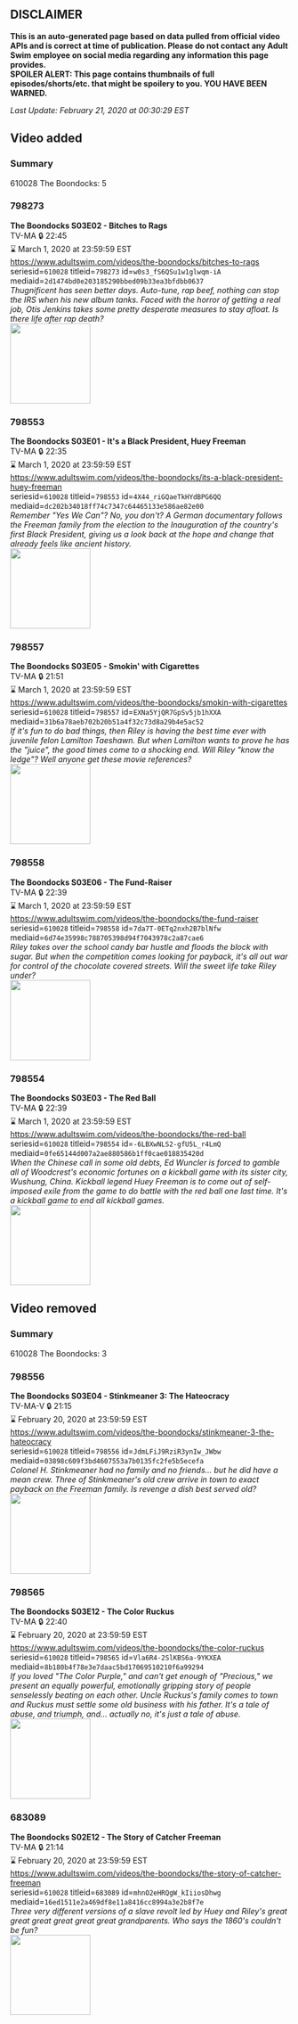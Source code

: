 ## DISCLAIMER
**This is an auto-generated page based on data pulled from official video APIs and is correct at time of publication. Please do not contact any Adult Swim employee on social media regarding any information this page provides.**  
**SPOILER ALERT: This page contains thumbnails of full episodes/shorts/etc. that might be spoilery to you. YOU HAVE BEEN WARNED.**  

_Last Update: February 21, 2020 at 00:30:29 EST_
## Video added
### Summary
610028 The Boondocks: 5  
### 798273
**The Boondocks S03E02 - Bitches to Rags**  
TV-MA 🔒 22:45  
⌛ March 1, 2020 at 23:59:59 EST  
https://www.adultswim.com/videos/the-boondocks/bitches-to-rags  
seriesid=`610028` titleid=`798273` id=`w0s3_fS6QSu1w1glwqm-iA` mediaid=`2d1474bd0e203185290bbed09b33ea3bfdbb0637`  
_Thugnificent has seen better days. Auto-tune, rap beef, nothing can stop the IRS when his new album tanks. Faced with the horror of getting a real job, Otis Jenkins takes some pretty desperate measures to stay afloat. Is there life after rap death?_  
<a href="https://i.cdn.turner.com/adultswim/big/video/episode-thumbs-16x9/boondocks_cc_302_pt1-06.jpg"><img src="https://i.cdn.turner.com/adultswim/big/video/episode-thumbs-16x9/boondocks_cc_302_pt1-06.jpg" height="144px" /></a>
### 798553
**The Boondocks S03E01 - It's a Black President, Huey Freeman**  
TV-MA 🔒 22:35  
⌛ March 1, 2020 at 23:59:59 EST  
https://www.adultswim.com/videos/the-boondocks/its-a-black-president-huey-freeman  
seriesid=`610028` titleid=`798553` id=`4X44_riGQaeTkHYdBPG6QQ` mediaid=`dc202b34018ff74c7347c64465133e586ae82e00`  
_Remember "Yes We Can"? No, you don't? A German documentary follows the Freeman family from the election to the Inauguration of the country's first Black President, giving us a look back at the hope and change that already feels like ancient history._  
<a href="https://i.cdn.turner.com/adultswim/big/video/episode-thumbs-16x9/boondocks_cc_304_pt1-04.jpg"><img src="https://i.cdn.turner.com/adultswim/big/video/episode-thumbs-16x9/boondocks_cc_304_pt1-04.jpg" height="144px" /></a>
### 798557
**The Boondocks S03E05 - Smokin' with Cigarettes**  
TV-MA 🔒 21:51  
⌛ March 1, 2020 at 23:59:59 EST  
https://www.adultswim.com/videos/the-boondocks/smokin-with-cigarettes  
seriesid=`610028` titleid=`798557` id=`EXNa5YjQR7GpSv5jb1hXXA` mediaid=`31b6a78aeb702b20b51a4f32c73d8a29b4e5ac52`  
_If it's fun to do bad things, then Riley is having the best time ever with juvenile felon Lamilton Taeshawn. But when Lamilton wants to prove he has the "juice", the good times come to a shocking end. Will Riley "know the ledge"? Well anyone get these movie references?_  
<a href="https://i.cdn.turner.com/adultswim/big/video/episode-thumbs-16x9/boondocks_cc_309_pt3-03.jpg"><img src="https://i.cdn.turner.com/adultswim/big/video/episode-thumbs-16x9/boondocks_cc_309_pt3-03.jpg" height="144px" /></a>
### 798558
**The Boondocks S03E06 - The Fund-Raiser**  
TV-MA 🔒 22:39  
⌛ March 1, 2020 at 23:59:59 EST  
https://www.adultswim.com/videos/the-boondocks/the-fund-raiser  
seriesid=`610028` titleid=`798558` id=`7da7T-0ETq2nxh2B7blNfw` mediaid=`6d74e35998c788705398d94f7043978c2a87cae6`  
_Riley takes over the school candy bar hustle and floods the block with sugar. But when the competition comes looking for payback, it's all out war for control of the chocolate covered streets. Will the sweet life take Riley under?_  
<a href="https://i.cdn.turner.com/adultswim/big/video/episode-thumbs-16x9/boondocks_cc_310_pt3-05.jpg"><img src="https://i.cdn.turner.com/adultswim/big/video/episode-thumbs-16x9/boondocks_cc_310_pt3-05.jpg" height="144px" /></a>
### 798554
**The Boondocks S03E03 - The Red Ball**  
TV-MA 🔒 22:39  
⌛ March 1, 2020 at 23:59:59 EST  
https://www.adultswim.com/videos/the-boondocks/the-red-ball  
seriesid=`610028` titleid=`798554` id=`-6LBXwNLS2-gfU5L_r4LmQ` mediaid=`0fe65144d007a2ae880586b1ff0cae018835420d`  
_When the Chinese call in some old debts, Ed Wuncler is forced to gamble all of Woodcrest's economic fortunes on a kickball game with its sister city, Wushung, China. Kickball legend Huey Freeman is to come out of self-imposed exile from the game to do battle with the red ball one last time. It's a kickball game to end all kickball games._  
<a href="https://i.cdn.turner.com/adultswim/big/video/episode-thumbs-16x9/boondocks_cc_306_pt4-01.jpg"><img src="https://i.cdn.turner.com/adultswim/big/video/episode-thumbs-16x9/boondocks_cc_306_pt4-01.jpg" height="144px" /></a>
## Video removed
### Summary
610028 The Boondocks: 3  
### 798556
**The Boondocks S03E04 - Stinkmeaner 3: The Hateocracy**  
TV-MA-V 🔒 21:15  
⌛ February 20, 2020 at 23:59:59 EST  
https://www.adultswim.com/videos/the-boondocks/stinkmeaner-3-the-hateocracy  
seriesid=`610028` titleid=`798556` id=`JdmLFiJ9RziR3ynIw_JWbw` mediaid=`03898c609f3bd4607553a7b0135fc2fe5b5ecefa`  
_Colonel H. Stinkmeaner had no family and no friends... but he did have a mean crew. Three of Stinkmeaner's old crew arrive in town to exact payback on the Freeman family. Is revenge a dish best served old?_  
<a href="https://i.cdn.turner.com/adultswim/big/video/episode-thumbs-16x9/boondocks_cc_307_pt3-03.jpg"><img src="https://i.cdn.turner.com/adultswim/big/video/episode-thumbs-16x9/boondocks_cc_307_pt3-03.jpg" height="144px" /></a>
### 798565
**The Boondocks S03E12 - The Color Ruckus**  
TV-MA 🔒 22:40  
⌛ February 20, 2020 at 23:59:59 EST  
https://www.adultswim.com/videos/the-boondocks/the-color-ruckus  
seriesid=`610028` titleid=`798565` id=`Vla6R4-2SlKBS6a-9YKXEA` mediaid=`8b180b4f78e3e7daac5bd17069510210f6a99294`  
_If you loved "The Color Purple," and can't get enough of "Precious," we present an equally powerful, emotionally gripping story of people senselessly beating on each other. Uncle Ruckus's family comes to town and Ruckus must settle some old business with his father. It's a tale of abuse, and triumph, and... actually no, it's just a tale of abuse._  
<a href="https://i.cdn.turner.com/adultswim/big/video/episode-thumbs-16x9/boondocks_cc_314_pt2-02.jpg"><img src="https://i.cdn.turner.com/adultswim/big/video/episode-thumbs-16x9/boondocks_cc_314_pt2-02.jpg" height="144px" /></a>
### 683089
**The Boondocks S02E12 - The Story of Catcher Freeman**  
TV-MA 🔒 21:14  
⌛ February 20, 2020 at 23:59:59 EST  
https://www.adultswim.com/videos/the-boondocks/the-story-of-catcher-freeman  
seriesid=`610028` titleid=`683089` id=`mhnO2eHRQgW_kIiiosDhwg` mediaid=`16ed1511e2a469df8e11a8416cc8994a3e2b8f7e`  
_Three very different versions of a slave revolt led by Huey and Riley's great great great great great great grandparents. Who says the 1860's couldn't be fun?_  
<a href="https://i.cdn.turner.com/adultswim/big/video/episode-thumbs-16x9/boondocks_cc_211_pt2-05.jpg"><img src="https://i.cdn.turner.com/adultswim/big/video/episode-thumbs-16x9/boondocks_cc_211_pt2-05.jpg" height="144px" /></a>
